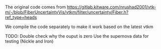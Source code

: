 The original code comes from 
https://gitlab.kitware.com/nrushad2001/vtk-m/-/blob/FiberUncertaintyVis/vtkm/filter/uncertainty/Fiber.h?ref_type=heads

We compile the code separately to make it work based on the latest vtkm

TODO:
Double check why the ouput is zero
Use the supernova data for testing (Nickle and Iron)
